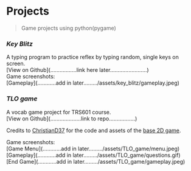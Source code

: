 ﻿# Projects
 >Game projects using python(pygame)

### _Key Blitz_
A typing program to practice reflex by typing random, single keys on screen.<br/>
[View on Github](.................link here later........................)<br/>
Game screenshots:<br/>
[Gameplay](............add in later........./assets/key_blitz/gameplay.jpeg)<br/>

### _TLO game_
A vocab game project for TRS601 course.<br/>
[View on Github](....................link to repo.................)<br/>

Credits to [ChristianD37](https://github.com/ChristianD37) for the code and assets of the [base 2D game](https://github.com/ChristianD37/YoutubeTutorials/tree/master/Game%20States).<br/>

Game screenshots:<br/>
[Game Menu](............add in later........./assets/TLO_game/menu.jpeg)<br/>
[Gameplay](............add in later........./assets/TLO_game/questions.gif)<br/>
[End Game](............add in later........./assets/TLO_game/gameplay.jpeg)<br/>
